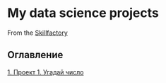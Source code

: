 # My data science projects
From the [Skillfactory](https://github.com/KorsSergei/test/)

## Оглавление  
[1. Проект 1. Угадай число](https://github.com/KorsSergei/test/blob/main/project_1/README.md)  